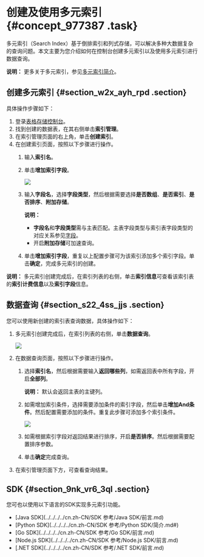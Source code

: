 # 创建及使用多元索引 {#concept_977387 .task}

多元索引（Search Index）基于倒排索引和列式存储，可以解决多种大数据复杂的查询问题。本文主要为您介绍如何在控制台创建多元索引以及使用多元索引进行数据查询。

**说明：** 更多关于多元索引，参见[多元索引简介](../../../../cn.zh-CN/开发指南/多元索引/简介.md#)。

## 创建多元索引 {#section_w2x_ayh_rpd .section}

具体操作步骤如下：

1.  登录[表格存储控制台](https://ots.console.aliyun.com)。
2.  找到创建的数据表，在其右侧单击**索引管理**。
3.  在索引管理页面的右上角，单击**创建索引**。
4.  在创建索引页面，按照以下步骤进行操作。
    1.  输入**索引名**。
    2.  单击**增加索引字段**。

        ![](http://static-aliyun-doc.oss-cn-hangzhou.aliyuncs.com/assets/img/789002/156568733550735_zh-CN.png)

    3.  输入**字段名**，选择**字段类型**，然后根据需要选择**是否数组**、**是否索引**、**是否排序**、**附加存储**。

        **说明：** 

        -   **字段名**和**字段类型**需与主表匹配。主表字段类型与索引表字段类型的对应关系参见[字段](../../../../cn.zh-CN/开发指南/多元索引/使用多元索引/概述.md#section_6wz_wq2_70x)。
        -   开启**附加存储**可加速查询。
    4.  单击**增加索引字段**，重复以上配置步骤可为该索引添加多个索引字段。单击**确定**，完成多元索引的创建。

**说明：** 多元索引创建完成后，在索引列表的右侧，单击**索引信息**可查看该索引表的**索引计费信息**以及**索引字段**信息。

## 数据查询 {#section_s22_4ss_jjs .section}

您可以使用新创建的索引表查询数据，具体操作如下：

1.  多元索引创建完成后，在索引列表的右侧，单击**数据查询**。

    ![](http://static-aliyun-doc.oss-cn-hangzhou.aliyuncs.com/assets/img/789002/156568733550739_zh-CN.png)

2.  在数据查询页面，按照以下步骤进行操作。
    1.  选择**索引名**，然后根据需要输入**返回哪些列**，如需返回表中所有字段，开启**全部列**。

        **说明：** 默认会返回主表的主键列。

    2.  如需增加索引条件，选择需要添加条件的索引字段，然后单击**增加And条件**。然后配置需要添加的条件。重复此步骤可添加多个索引条件。

        ![](http://static-aliyun-doc.oss-cn-hangzhou.aliyuncs.com/assets/img/789002/156568733550751_zh-CN.png)

    3.  如需根据索引字段对返回结果进行排序，开启**是否排序**。然后根据需要配置排序参数。
    4.  单击**确定**完成查询。
3.  在索引管理页面下方，可查看查询结果。

## SDK {#section_9nk_vr6_3ql .section}

您可也以使用以下语言的SDK实现多元索引功能。

-   [Java SDK](../../../../cn.zh-CN/SDK 参考/Java SDK/前言.md)
-   [Python SDK](../../../../cn.zh-CN/SDK 参考/Python SDK/简介.md#)
-   [Go SDK](../../../../cn.zh-CN/SDK 参考/Go SDK/前言.md)
-   [Node.js SDK](../../../../cn.zh-CN/SDK 参考/Node.js SDK/前言.md)
-   [.NET SDK](../../../../cn.zh-CN/SDK 参考/.NET SDK/前言.md)

